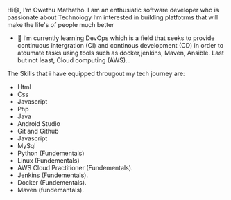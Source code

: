  Hi😄, I’m Owethu Mathatho.
 I am an enthusiatic software developer who is passionate about Technology
 I’m interested in building platfotrms that will make the life's of people much better
- 🌱 I’m currently learning DevOps which is a field that seeks to provide continuous intergration (CI) and continous development (CD) in order to atoumate tasks using tools such as docker,jenkins, Maven, Ansible. Last but not least, Cloud computing (AWS)...

The Skills that i have equipped througout my tech journey are:
- Html                   
- Css
- Javascript            
- Php                   
- Java                  
- Android Studio       
- Git and Github
- Javascript
- MySql
- Python (Fundementals)
- Linux (Fundementals)
- AWS Cloud Practitioner (Fundementals).
- Jenkins (Fundementals).
- Docker (Fundementals).
- Maven (fundemantals).     
<!---
OwethuM/OwethuM is a ✨ special ✨ repository because its `README.md` (this file) appears on your GitHub profile.
You can click the Preview link to take a look at your changes.
--->
